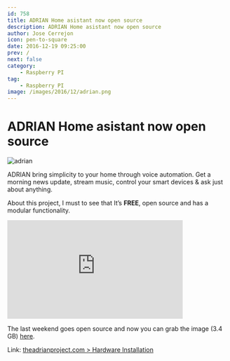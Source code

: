 ```yaml
---
id: 758
title: ADRIAN Home asistant now open source
description: ADRIAN Home asistant now open source
author: Jose Cerrejon
icon: pen-to-square
date: 2016-12-19 09:25:00
prev: /
next: false
category:
    - Raspberry PI
tag:
    - Raspberry PI
image: /images/2016/12/adrian.png
---
```


# ADRIAN Home asistant now open source

![adrian](/images/2016/12/adrian.png)

ADRIAN bring simplicity to your home through voice automation. Get a morning news update, stream music, control your smart devices & ask just about anything.

About this project, I must to see that It’s **FREE**, open source and has a modular functionality.

<iframe width="400" height="225" src="https://www.youtube.com/embed/XEnu-aotG2s?rel=0" frameborder="0" allowfullscreen></iframe>

The last weekend goes open source and now you can grab the image (3.4 GB) [here](https://www.theadrianproject.com/download).

Link: [theadrianproject.com > Hardware Installation ](https://www.theadrianproject.com/documentation/hardware-installation/)
